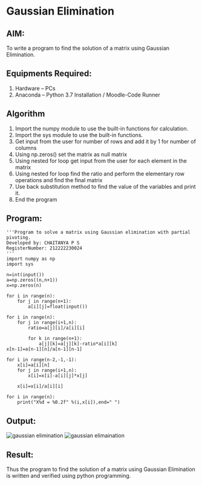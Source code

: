 # Gaussian Elimination

## AIM:
To write a program to find the solution of a matrix using Gaussian Elimination.

## Equipments Required:
1. Hardware – PCs
2. Anaconda – Python 3.7 Installation / Moodle-Code Runner

## Algorithm
1. Import the numpy module to use the built-in functions for calculation.
2. Import the sys module to use the built-in functions.
3. Get input from the user for number of rows and add it by 1 for number of columns
4. Using np.zeros() set the matrix as null matrix
5. Using nested for loop get input from the user for each element in the matrix
6. Using nested for loop find the ratio and perform the elementary row operations and find
the final matrix
7. Use back substitution method to find the value of the variables and print it.
8. End the program

## Program:
    '''Program to solve a matrix using Gaussian elimination with partial pivoting.
    Developed by: CHAITANYA P S
    RegisterNumber: 212222230024
    '''
    import numpy as np
    import sys

    n=int(input())
    a=np.zeros((n,n+1))
    x=np.zeros(n)

    for i in range(n):
        for j in range(n+1):
            a[i][j]=float(input())
        
    for i in range(n):
        for j in range(i+1,n):
            ratio=a[j][i]/a[i][i]
        
            for k in range(n+1):
                a[j][k]=a[j][k]-ratio*a[i][k]
    x[n-1]=a[n-1][n]/a[n-1][n-1]

    for i in range(n-2,-1,-1):
        x[i]=a[i][n]
        for j in range(i+1,n):
            x[i]=x[i]-a[i][j]*x[j]
        
        x[i]=x[i]/a[i][i]
    
    for i in range(n):
        print("X%d = %0.2f" %(i,x[i]),end=" ")

## Output:
![gaussian elimination](https://github.com/chaitanya18c/Gaussian/assets/119392724/58a17f42-01c6-4c3d-af4c-5f4559243718)
![gaussian elimaination](https://github.com/chaitanya18c/Gaussian/assets/119392724/0440d9ad-9d9e-4afd-9d82-16bc741c39b5)


## Result:
Thus the program to find the solution of a matrix using Gaussian Elimination is written and verified using python programming.

